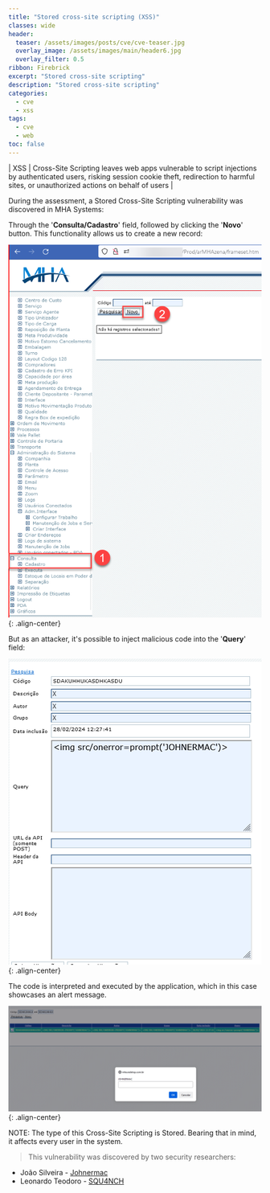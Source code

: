 ```yaml
---
title: "Stored cross-site scripting (XSS)"
classes: wide
header:  
  teaser: /assets/images/posts/cve/cve-teaser.jpg
  overlay_image: /assets/images/main/header6.jpg
  overlay_filter: 0.5
ribbon: Firebrick
excerpt: "Stored cross-site scripting"
description: "Stored cross-site scripting"
categories:
  - cve
  - xss
tags:
  - cve
  - web
toc: false
---
```


| XSS | Cross-Site Scripting leaves web apps vulnerable to script injections by authenticated users, risking session cookie theft, redirection to harmful sites, or unauthorized actions on behalf of users |

During the assessment, a Stored Cross-Site Scripting vulnerability was discovered in MHA Systems:

Through the '**Consulta/Cadastro**' field, followed by clicking the '**Novo**' button. This functionality allows us to create a new record:

![Alt text](/assets/images/posts/cve/images/0.png){: .align-center}

But as an attacker, it's possible to inject malicious code into the '**Query**' field:

![Alt text](/assets/images/posts/cve/images/1.png){: .align-center}

The code is interpreted and executed by the application, which in this case showcases an alert message.

![Alt text](/assets/images/posts/cve/images/2.png){: .align-center}

NOTE: The type of this Cross-Site Scripting is Stored. Bearing that in mind, it affects every user in the system.

> This vulnerability was discovered by two security researchers:

- João Silveira - [Johnermac](https://johnermac.github.io)
- Leonardo Teodoro - [SQU4NCH](https://squ4nch.github.io)


